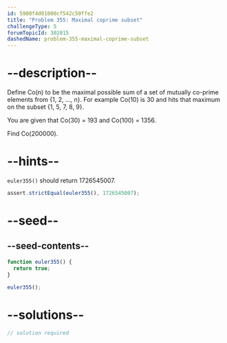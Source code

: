 ```yaml
---
id: 5900f4d01000cf542c50ffe2
title: "Problem 355: Maximal coprime subset"
challengeType: 5
forumTopicId: 302015
dashedName: problem-355-maximal-coprime-subset
---
```


# --description--

Define Co(n) to be the maximal possible sum of a set of mutually co-prime elements from {1, 2, ..., n}. For example Co(10) is 30 and hits that maximum on the subset {1, 5, 7, 8, 9}.

You are given that Co(30) = 193 and Co(100) = 1356.

Find Co(200000).

# --hints--

`euler355()` should return 1726545007.

```js
assert.strictEqual(euler355(), 1726545007);
```

# --seed--

## --seed-contents--

```js
function euler355() {
  return true;
}

euler355();
```

# --solutions--

```js
// solution required
```
